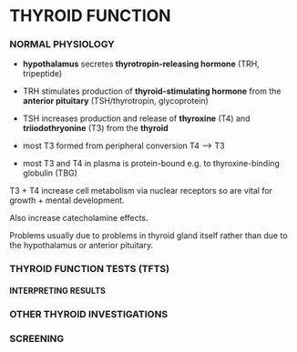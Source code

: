 # THYROID FUNCTION

### NORMAL PHYSIOLOGY

- **hypothalamus** secretes **thyrotropin-releasing hormone** (TRH, tripeptide)

- TRH stimulates production of **thyroid-stimulating hormone** from the **anterior pituitary** (TSH/thyrotropin, glycoprotein)

- TSH increases production and release of **thyroxine** (T4) and **triiodothryonine** (T3) from the **thyroid**

- most T3 formed from peripheral conversion T4 --> T3

- most T3 and T4 in plasma is protein-bound e.g. to thyroxine-binding globulin (TBG)

T3 + T4 increase cell metabolism via nuclear receptors so are vital for growth + mental development. 

Also increase catecholamine effects.

Problems usually due to problems in thyroid gland itself rather than due to the hypothalamus or anterior pituitary.


### THYROID FUNCTION TESTS (TFTS)

#### INTERPRETING RESULTS

### OTHER THYROID INVESTIGATIONS

### SCREENING